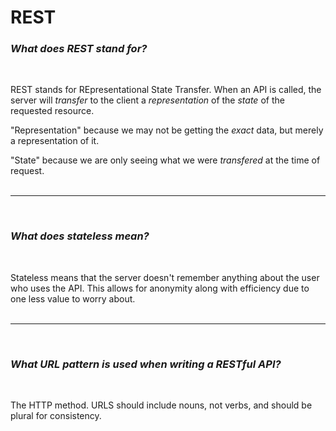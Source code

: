 # REST


### *What does REST stand for?*
<br/>

REST stands for REpresentational State Transfer. When an API is called, the server will *transfer* to the client a *representation* of the *state* of the requested resource.

"Representation" because we may not be getting the *exact* data, but merely a representation of it.

"State" because we are only seeing what we were *transfered* at the time of request.
<br/><br/><hr/><br/>

### *What does stateless mean?*
<br/>

Stateless means that the server doesn't remember anything about the user who uses the API. This allows for anonymity along with efficiency due to one less value to worry about.
<br/><br/><hr/><br/>

### *What URL pattern is used when writing a RESTful API?*
<br/>

The HTTP method. URLS should include nouns, not verbs, and should be plural for consistency.

